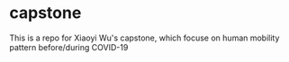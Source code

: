 # capstone
This is a repo for Xiaoyi Wu's capstone, which focuse on human mobility pattern before/during COVID-19
